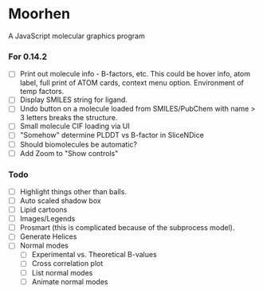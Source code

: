 # Moorhen
A JavaScript molecular graphics program

### For 0.14.2
- [ ] Print out molecule info - B-factors, etc. This could be hover info, atom label, full print
      of ATOM cards, context menu option. Environment of temp factors.
- [ ] Display SMILES string for ligand.
- [ ] Undo button on a molecule loaded from SMILES/PubChem with name > 3 letters breaks the structure.
- [ ] Small molecule CIF loading via UI
- [ ] "Somehow" determine PLDDT vs B-factor in SliceNDice
- [ ] Should biomolecules be automatic?
- [ ] Add Zoom to "Show controls"

### Todo
- [ ] Highlight things other than balls.
- [ ] Auto scaled shadow box
- [ ] Lipid cartoons
- [ ] Images/Legends
- [ ] Prosmart (this is complicated because of the subprocess model).
- [ ] Generate Helices
- [ ] Normal modes
    - [ ] Experimental vs. Theoretical B-values
    - [ ] Cross correlation plot
    - [ ] List normal modes
    - [ ] Animate normal modes
